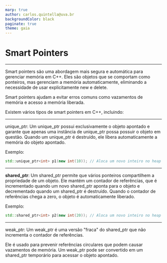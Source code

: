 ```yaml
---
marp: true
author: carlos.quintella@uva.br
backgroundColor: black
paginate: true
theme: gaia
---
```


<!-- class: invert -->
<!-- _class: lead -->
<!-- _color: white -->

# Smart Pointers #

---

Smart pointers são uma abordagem mais segura e automática para gerenciar memória em C++. Eles são objetos que se comportam como ponteiros, mas gerenciam a memória automaticamente, eliminando a necessidade de usar explicitamente new e delete.

Smart pointers ajudam a evitar erros comuns como vazamentos de memória e acesso a memória liberada.

Existem vários tipos de smart pointers em C++, incluindo:

---

unique_ptr: Um unique_ptr possui exclusivamente o objeto apontado e garante que apenas uma instância de unique_ptr possa possuir o objeto em questão. Quando um unique_ptr é destruído, ele libera automaticamente a memória do objeto apontado.

Exemplo:

```c++
std::unique_ptr<int> p1(new int(10)); // Aloca um novo inteiro no heap e o gerencia com um unique_ptr.
```

---

**shared_ptr**: Um shared_ptr permite que vários ponteiros compartilhem a propriedade de um objeto. Ele mantém um contador de referências, que é incrementado quando um novo shared_ptr aponta para o objeto e decrementado quando um shared_ptr é destruído. Quando o contador de referências chega a zero, o objeto é automaticamente liberado.

Exemplo:

```c++
std::shared_ptr<int> p2(new int(20)); // Aloca um novo inteiro no heap e o gerencia com um shared_ptr.
```

---

weak_ptr: Um weak_ptr é uma versão "fraca" do shared_ptr que não incrementa o contador de referências.

Ele é usado para prevenir referências circulares que podem causar vazamentos de memória. Um weak_ptr pode ser convertido em um shared_ptr temporário para acessar o objeto apontado.
